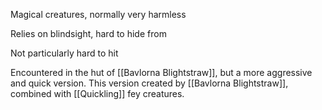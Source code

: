 Magical creatures, normally very harmless

Relies on blindsight, hard to hide from

Not particularly hard to hit

Encountered in the hut of [[Bavlorna Blightstraw]], but a more aggressive and quick version. This version created by [[Bavlorna Blightstraw]], combined with [[Quickling]] fey creatures.